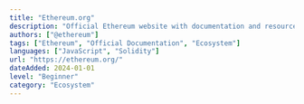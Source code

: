 ```yaml
---
title: "Ethereum.org"
description: "Official Ethereum website with documentation and resources"
authors: ["@ethereum"]
tags: ["Ethereum", "Official Documentation", "Ecosystem"]
languages: ["JavaScript", "Solidity"]
url: "https://ethereum.org/"
dateAdded: 2024-01-01
level: "Beginner"
category: "Ecosystem"
---
```

